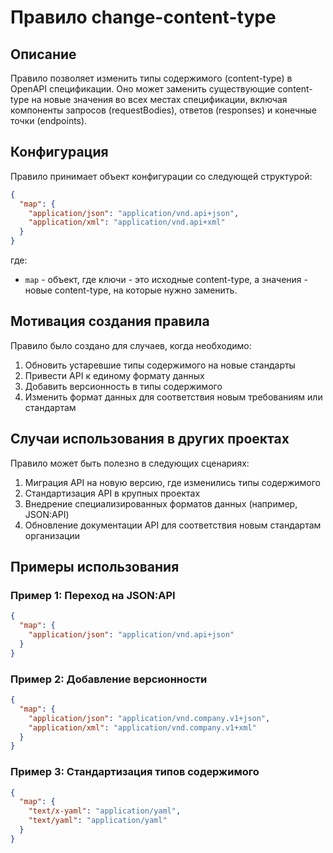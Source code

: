 # Правило change-content-type

## Описание
Правило позволяет изменить типы содержимого (content-type) в OpenAPI спецификации. Оно может заменить существующие content-type на новые значения во всех местах спецификации, включая компоненты запросов (requestBodies), ответов (responses) и конечные точки (endpoints).

## Конфигурация
Правило принимает объект конфигурации со следующей структурой:

```json
{
  "map": {
    "application/json": "application/vnd.api+json",
    "application/xml": "application/vnd.api+xml"
  }
}
```

где:
- `map` - объект, где ключи - это исходные content-type, а значения - новые content-type, на которые нужно заменить.

## Мотивация создания правила
Правило было создано для случаев, когда необходимо:
1. Обновить устаревшие типы содержимого на новые стандарты
2. Привести API к единому формату данных
3. Добавить версионность в типы содержимого
4. Изменить формат данных для соответствия новым требованиям или стандартам

## Случаи использования в других проектах
Правило может быть полезно в следующих сценариях:

1. Миграция API на новую версию, где изменились типы содержимого
2. Стандартизация API в крупных проектах
3. Внедрение специализированных форматов данных (например, JSON:API)
4. Обновление документации API для соответствия новым стандартам организации

## Примеры использования

### Пример 1: Переход на JSON:API
```json
{
  "map": {
    "application/json": "application/vnd.api+json"
  }
}
```

### Пример 2: Добавление версионности
```json
{
  "map": {
    "application/json": "application/vnd.company.v1+json",
    "application/xml": "application/vnd.company.v1+xml"
  }
}
```

### Пример 3: Стандартизация типов содержимого
```json
{
  "map": {
    "text/x-yaml": "application/yaml",
    "text/yaml": "application/yaml"
  }
}
``` 